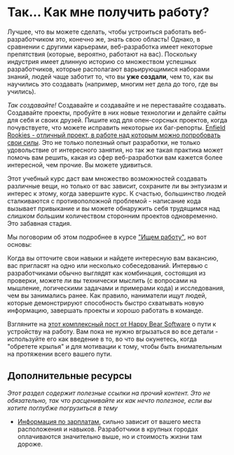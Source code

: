 # Так... Как мне получить работу?

Лучшее, что вы можете сделать, чтобы устроиться работать веб-разработчиком это, конечно же, знать свою область! Однако, в сравнении с другими карьерами, веб-разработка имеет некоторые препятствия (которые, вероятно, работают на вас). Поскольку индустрия имеет длинную историю со множеством успешных разработчиков, которые располагают варьирующимися наборами знаний, людей чаще заботит то, что вы **уже создали**, чем то, как вы научились это создавать (например, многим нет дела до того, где вы учились).

*Так создавайте!* Создавайте и создавайте и не переставайте создавать. Создавайте проекты, пробуйте в них новые технологии и делайте сайты для себя и своих друзей. Пишите код для опен-сорсных проектов, когда почувствуете, что можете исправить некоторые их баг-репорты. [Enfield Rookies - отличный проект, в работе над которым можно попробовать свои силы](/contribute). Это не только полезный опыт разработки, не только удовольствие от интересного занятия, но так же такая практика может помочь вам решить, какая из сфер веб-разработки вам кажется более интересной, чем прочие. Вы можете удивиться.

Этот учебный курс даст вам множество возможностей создавать различные вещи, но только от вас зависит, сохраните ли вы энтузиазм и интерес к этому, когда завершите курс. К счастью, большинство людей сталкиваются с противоположной проблемой - написание кода вызывает привыкание и вы можете обнаружить себя трудящимся над *слишком большим* количеством сторонним проектов одновременно. Это забавная стадия.

Мы поговорим об этом подробнее в курсе ["Ищем работу"](/getting-hired-as-a-web-developer), но вот основы:

Когда вы отточите свои навыки и найдете интересную вам вакансию, вас пригласят на одно или несколько собеседований. Интервью с разработчиками обычно выглядят как комбинация, состоящия из проверки, можете ли вы технически мыслить (с вопросами на мышление, логическими задачами и примерами кода) и исследования, чем вы занимались ранее. Как правило, наниматели ищут людей, которые демонстрируют способность быстро схватывать новую информацию, завершать проекты и хорошо работать в команде.

Взгляните на [этот комплексный пост от Happy Bear Software](http://happybearsoftware.com/how-to-get-a-programmer-job.html) о пути к устройству на работу. Вам пока не нужно вгрызаться во все детали - используйте его как введение в то, во что вы окунетесь, когда "обретете крылья" и для мотивации к тому, чтобы быть внимательным на протяжении всего вашего пути.


## Дополнительные ресурсы

*Этот раздел содержит полезные ссылки на прочий контент. Это не обязательно, так что расценивайте их как нечто полезное, если вы хотите поглубже погрузиться в тему*

* [Информация по зарплатам](http://www.indeed.com/salary/Web-Developer.html), сильно зависит от вашего места расположения и навыков. Разработчики в крупных городах оплачиваются значительно выше, но и стоимость жизни там дороже.

